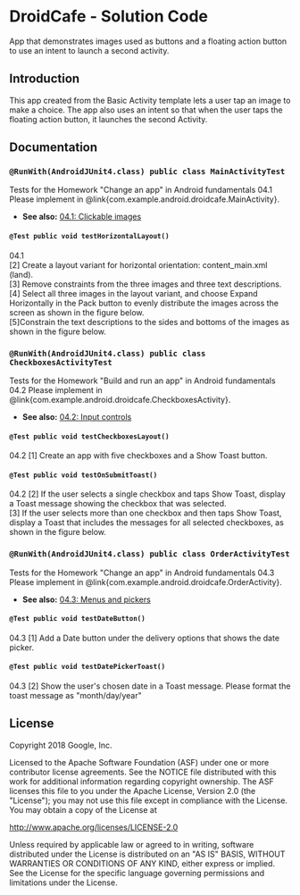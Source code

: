 DroidCafe - Solution Code
=========================

App that demonstrates images used as buttons and a floating action button
to use an intent to launch a second activity.

Introduction
------------

This app created from the Basic Activity template lets a user tap an image
to make a choice. The app also uses an intent so that when the user taps the floating
action button, it launches the second Activity.

## Documentation

### `@RunWith(AndroidJUnit4.class) public class MainActivityTest`

Tests for the Homework "Change an app" in Android fundamentals 04.1 Please implement in @link{com.example.android.droidcafe.MainActivity}.

 * **See also:** <a href="https://codelabs.developers.google.com/codelabs/android-training-clickable-images/index.html?index=..%2F..%2Fandroid-training#9">04.1: Clickable images</a>

#### `@Test public void testHorizontalLayout()`

04.1 <br>
[2] Create a layout variant for horizontal orientation: content_main.xml (land). <br>
[3] Remove constraints from the three images and three text descriptions. <br>
[4] Select all three images in the layout variant, and choose Expand Horizontally in the Pack button to evenly distribute the images across the screen as shown in the figure below. <br>
[5]Constrain the text descriptions to the sides and bottoms of the images as shown in the figure below.


### `@RunWith(AndroidJUnit4.class) public class CheckboxesActivityTest`

Tests for the Homework "Build and run an app" in Android fundamentals 04.2 Please implement in @link{com.example.android.droidcafe.CheckboxesActivity}.

 * **See also:** <a href="https://codelabs.developers.google.com/codelabs/android-training-input-controls/index.html?index=..%2F..%2Fandroid-training#10">04.2: Input controls</a>

#### `@Test public void testCheckboxesLayout()`

04.2 [1] Create an app with five checkboxes and a Show Toast button.

#### `@Test public void testOnSubmitToast()`

04.2 [2] If the user selects a single checkbox and taps Show Toast, display a Toast message showing the checkbox that was selected. <br>
[3] If the user selects more than one checkbox and then taps Show Toast, display a Toast that includes the messages for all selected checkboxes, as shown in the figure below.


### `@RunWith(AndroidJUnit4.class) public class OrderActivityTest`

Tests for the Homework "Change an app" in Android fundamentals 04.3 Please implement in @link{com.example.android.droidcafe.OrderActivity}.

 * **See also:** <a href="https://codelabs.developers.google.com/codelabs/android-training-menus-and-pickers/index.html?index=..%2F..%2Fandroid-training#12">04.3: Menus and pickers</a>

#### `@Test public void testDateButton()`

04.3 [1] Add a Date button under the delivery options that shows the date picker.

#### `@Test public void testDatePickerToast()`

04.3 [2] Show the user's chosen date in a Toast message. Please format the toast message as "month/day/year"


License
-------

Copyright 2018 Google, Inc.

Licensed to the Apache Software Foundation (ASF) under one or more contributor
license agreements.  See the NOTICE file distributed with this work for
additional information regarding copyright ownership.  The ASF licenses this
file to you under the Apache License, Version 2.0 (the "License"); you may not
use this file except in compliance with the License.  You may obtain a copy of
the License at

  http://www.apache.org/licenses/LICENSE-2.0

Unless required by applicable law or agreed to in writing, software
distributed under the License is distributed on an "AS IS" BASIS, WITHOUT
WARRANTIES OR CONDITIONS OF ANY KIND, either express or implied.  See the
License for the specific language governing permissions and limitations under
the License.
